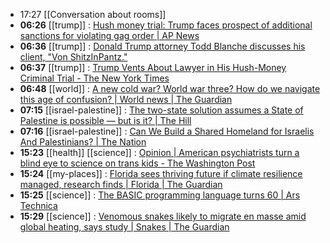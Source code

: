 - 17:27 [[Conversation about rooms]]
- **06:26** [[trump]] :  [Hush money trial: Trump faces prospect of additional sanctions for violating gag order | AP News](https://apnews.com/article/hush-money-trial-new-fines-testimony-trump-fe6995afbc96650b67f46d813ab05f06)
- **06:36** [[trump]] :  [Donald Trump attorney Todd Blanche discusses his client, "Von ShitzInPantz."](https://slate.com/news-and-politics/2024/05/donald-trump-attorney-todd-blanche-von-shitzinpantz.html)
- **06:37** [[trump]] :  [Trump Vents About Lawyer in His Hush-Money Criminal Trial - The New York Times](https://www.nytimes.com/2024/04/30/us/politics/trump-trial-todd-blanche.html)
- **06:48** [[world]] :  [A new cold war? World war three? How do we navigate this age of confusion? | World news | The Guardian](https://amp.theguardian.com/commentisfree/article/2024/may/03/cold-war-world-history-future)
- **07:15** [[israel-palestine]] :  [The two-state solution assumes a State of Palestine is possible — but is it? | The Hill](https://thehill.com/opinion/international/4638805-the-two-state-solution-assumes-a-state-of-palestine-is-possible-but-is-it/amp/)
- **07:16** [[israel-palestine]] :  [Can We Build a Shared Homeland for Israelis And Palestinians? | The Nation](https://www.thenation.com/article/world/qanda-a-land-for-all/)
- **15:23** [[health]] [[science]] :  [Opinion | American psychiatrists turn a blind eye to science on trans kids - The Washington Post](https://www.washingtonpost.com/opinions/2024/05/03/transgender-puberty-blockers-science-cass-report/)
- **15:24** [[my-places]] :  [Florida sees thriving future if climate resilience managed, research finds | Florida | The Guardian](https://www.theguardian.com/us-news/article/2024/may/03/florida-climate-future)
- **15:25** [[science]] :  [The BASIC programming language turns 60 | Ars Technica](https://arstechnica.com/gadgets/2024/05/the-basic-programming-language-turns-60/)
- **15:29** [[science]] :  [Venomous snakes likely to migrate en masse amid global heating, says study | Snakes | The Guardian](https://amp.theguardian.com/environment/article/2024/may/03/venomous-snakes-migrate-global-heating-study)